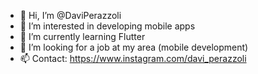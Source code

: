 - 👋 Hi, I’m @DaviPerazzoli
- 👀 I’m interested in developing mobile apps
- 🌱 I’m currently learning Flutter
- 💞️ I’m looking for a job at my area (mobile development)
- 📫 Contact: https://www.instagram.com/davi_perazzoli

<!---
DaviPerazzoli/DaviPerazzoli is a ✨ special ✨ repository because its `README.md` (this file) appears on your GitHub profile.
You can click the Preview link to take a look at your changes.
--->
